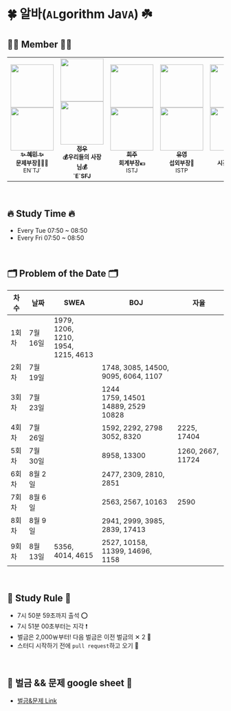 # 🍀 알바(`AL`gorithm Ja`VA`) ☘️

## 👩‍💻 Member 🧑‍💻
<table>
  <tr>
    <td align="center"><a href="https://github.com/hyenem"><img src="https://avatars.githubusercontent.com/u/175174456?v=4" width="100px;" alt=""/><br /><img src="http://mazassumnida.wtf/api/mini/generate_badge?boj=hyenem" width="100px"><br /><sub><b>✨ 혜민 ✨</b></sub></a><br /><sub><b>문제부장👩🏻‍🏫</b><br>EN`TJ`</br></sub></td>
    <td align="center"><a href="https://github.com/jwkim0405"><img src="https://avatars.githubusercontent.com/u/175183384?s=400&v=4" width="100px;" alt=""/><br /><img src="http://mazassumnida.wtf/api/mini/generate_badge?boj=jwkim0405" width="100px"><br /><sub><b>정우</b></sub></a><br /><sub><b>💰우리들의 사장님💰<br>`E`SFJ</br></sub></td>      
    <td align="center"><a href="https://github.com/Listerinnne"><img src="https://avatars.githubusercontent.com/u/175182046?v=4" width="100px;" alt=""/><br /><img src="http://mazassumnida.wtf/api/mini/generate_badge?boj=kokheeju2" width="100px"><br /><sub><b>희주</b></sub></a><br /><sub><b>회계부장💵</b><br>ISTJ</br></sub></td>      
    <td align="center"><a href="https://github.com/shinyou28"><img src="https://avatars.githubusercontent.com/u/175183511?v=4" width="100px;" alt=""/><br /><img src="http://mazassumnida.wtf/api/mini/generate_badge?boj=a99yyoung" width="100px"><br /><sub><b>유영</b></sub></a><br /><sub><b>섭외부장👥</b><br>ISTP</br></sub></td>  
    <td align="center"><a href="https://github.com/Nekoshoot"><img src="https://avatars.githubusercontent.com/u/175118490?v=4" width="100px;" alt=""/><br /><img src="http://mazassumnida.wtf/api/mini/generate_badge?boj=neko1002" width="100px"><br /><sub><b>홍균</b></sub></a><br /><sub><b>시간요정🧚🏻</b><br>INFP</br></sub></td>
  </tr>
</table><br/>


## 🔥 Study Time 🔥
- Every Tue     07:50 ~ 08:50
- Every Fri     07:50 ~ 08:50

<br>

## 🗂️ Problem of the Date 🗂️
|차수|날짜|SWEA|BOJ|자율|
|------|------|------|------|------|
|1회차|7월 16일|1979, 1206, 1210,<br/> 1954, 1215, 4613| | |
|2회차|7월 19일| |1748, 3085, 14500,<br/> 9095, 6064, 1107| |
|3회차|7월 23일| |1244<br/> 1759, 14501<br/> 14889,	2529 <br>10828| |
|4회차|7월 26일| |1592, 2292, 2798<br/> 3052, 8320 |2225, 17404|
|5회차|7월 30일| |8958, 13300 |1260, 2667, 11724|
|6회차|8월 2일| |2477, 2309, 2810, <br/> 2851 | |
|7회차|8월 6일| |2563, 2567, 10163|2590|
|8회차|8월 9일| |2941, 2999, 3985, <br/> 2839, 17413| |
|9회차|8월 13일|5356, 4014, 4615|2527, 10158, 11399, 14696, 1158| | 

<br>

## 📣 Study Rule 📣

- 7시 50분 59초까지 출석 ⭕️
- 7시 51분 00초부터는 지각 ❗️
- 벌금은 2,000￦부터! 다음 벌금은 이전 벌금의 ✕ 2 🚨
- 스터디 시작하기 전에 `pull request`하고 오기 📮


<br>

## 🌱 벌금 && 문제 google sheet 🌱

* [벌금&문제 Link](https://docs.google.com/spreadsheets/d/1M25pfYZXrR03PYGUnrDNMSFSNKln_zmEE0-LgOYIv4w/edit?gid=1243391184#gid=1243391184)

